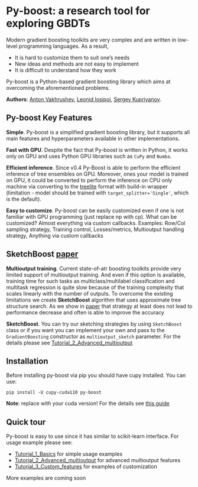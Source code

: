 # Py-boost: a research tool for exploring GBDTs

Modern gradient boosting toolkits are very complex and are written in low-level programming languages. As a result,

* It is hard to customize them to suit one’s needs 
* New ideas and methods are not easy to implement
* It is difficult to understand how they work

Py-boost is a Python-based gradient boosting library which aims at overcoming the aforementioned problems. 

**Authors**: [Anton Vakhrushev](https://kaggle.com/btbpanda), [Leonid Iosipoi](http://iosipoi.com/), [Sergey Kupriyanov](https://www.linkedin.com/in/sergeykupriyanov).


## Py-boost Key Features

**Simple**. Py-boost is a simplified gradient boosting library, but it supports all main features and hyperparameters available in other implementations.

**Fast with GPU**. Despite the fact that Py-boost is written in Python, it works only on GPU and uses Python GPU libraries such as `CuPy` and `Numba`.

**Efficient inference**. Since v0.4 Py-Boost is able to perform the efficient inference of tree ensembles on GPU. Moreover, ones your model is trained on GPU, it could be converted to perform the inference on CPU only machine via converting to the [treelite](https://treelite.readthedocs.io/) format with build-in wrapper (limitation - model should be trained with `target_splitter='Single'`, which is the default). 

**Easy to customize**. Py-boost can be easily customized even if one is not familiar with GPU programming (just replace np with cp).  What can be customized? Almost everything via custom callbacks. Examples: Row/Col sampling strategy, Training control, Losses/metrics, Multioutput handling strategy, Anything via custom callbacks


## SketchBoost [paper](https://openreview.net/forum?id=WSxarC8t-T)

**Multioutput training**. Current state-of-atr boosting toolkits provide very limited support of multioutput training. And even if this option is available, training time for such tasks as multiclass/multilabel classification and multitask regression is quite slow because of the training complexity that scales linearly with the number of outputs. To overcome the existing limitations we create **SketchBoost** algorithm that uses approximate tree structure search. As we show in [paper](https://openreview.net/forum?id=WSxarC8t-T) that strategy at least does not lead to performance decrease and often is able to improve the accuracy

**SketchBoost**. You can try our sketching strategies by using `SketchBoost` class or if you want you can implement your own and pass to the `GradientBoosting` constructor as `multioutput_sketch` parameter. For the details please see [Tutorial_2_Advanced_multioutput](https://github.com/AILab-MLTools/Py-Boost/blob/master/tutorials/Tutorial_2_Advanced_multioutput.ipynb)


## Installation

Before installing py-boost via pip you should have cupy installed. You can use:

`pip install -U cupy-cuda110 py-boost`

**Note**: replace with your cuda version! For the details see [this guide](https://docs.cupy.dev/en/stable/install.html)


## Quick tour

Py-boost is easy to use since it has similar to scikit-learn interface. For usage example please see:

* [Tutorial_1_Basics](https://github.com/AILab-MLTools/Py-Boost/blob/master/tutorials/Tutorial_1_Basics.ipynb) for simple usage examples
* [Tutorial_2_Advanced_multioutput](https://github.com/AILab-MLTools/Py-Boost/blob/master/tutorials/Tutorial_2_Advanced_multioutput.ipynb) for advanced multioutput features
* [Tutorial_3_Custom_features](https://github.com/AILab-MLTools/Py-Boost/blob/master/tutorials/Tutorial_3_Custom_features.ipynb) for examples of customization

More examples are coming soon

